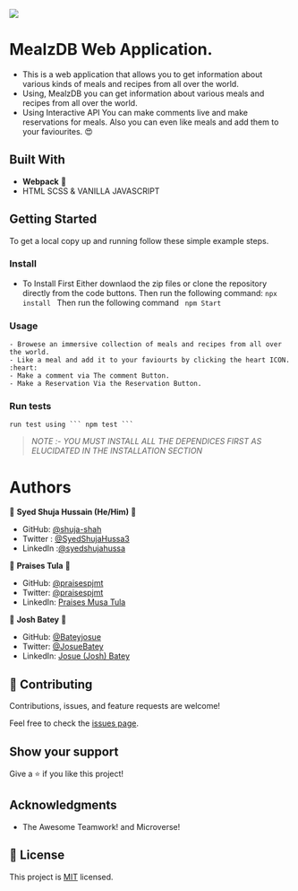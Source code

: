 ![](https://img.shields.io/badge/Microverse-blueviolet)

# MealzDB Web Application.

- This is a web application that allows you to get information about various kinds of meals and recipes from all     over the world.
- Using, MealzDB you can get information about various meals and recipes from all over the world.
 - Using Interactive API You can make comments live and make reservations for meals. Also you can even like meals and add them to your faviourites. :heart_eyes:


## Built With

- **Webpack** :gem:
- HTML SCSS & VANILLA JAVASCRIPT
 


## Getting Started



To get a local copy up and running follow these simple example steps.


### Install
 - To Install First Either downlaod the zip files or clone the repository directly from the code buttons. 
 Then run the following command:
``` npx install  ```
Then run the following command
``` npm Start```

### Usage
    - Browese an immersive collection of meals and recipes from all over the world.
    - Like a meal and add it to your faviourts by clicking the heart ICON. :heart:
    - Make a comment via The comment Button.
    - Make a Reservation Via the Reservation Button.

### Run tests
    run test using ``` npm test ```
  > *NOTE :- YOU MUST INSTALL ALL THE DEPENDICES FIRST AS ELUCIDATED IN THE INSTALLATION SECTION*



# Authors

👤 **Syed Shuja Hussain (He/Him)** :gem:

- GitHub: [@shuja-shah](https://github.com/shuja-shah)
- Twitter : [@SyedShujaHussa3](https://twitter.com/SyedShujaHussa3)
- LinkedIn :[@syedshujahussa](https://www.linkedin.com/in/syedshujahussa/)

👤 **Praises Tula**  :gem:
- GitHub: [@praisespjmt](https://github.com/PraisesPJMT)
- Twitter: [@praisespjmt](https://twitter.com/PraisesPJMT)
- LinkedIn: [Praises Musa Tula](https://www.linkedin.com/in/praises-tula-9233aa76)

👤 **Josh Batey** :gem:
- GitHub: [@Bateyjosue](https://github.com/Bateyjosue)
- Twitter: [@JosueBatey](https://twitter.com/josuebatey)
- LinkedIn: [Josue (Josh) Batey](https://www.linkedin.com/in/josue-ishara/)

## 🤝 Contributing

Contributions, issues, and feature requests are welcome!

Feel free to check the [issues page](../../issues/).

## Show your support

Give a ⭐️ if you like this project!

## Acknowledgments

- The Awesome Teamwork! and Microverse!

## 📝 License

This project is [MIT](./MIT.md) licensed.
